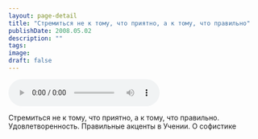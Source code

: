 ```yaml
---
layout: page-detail
title: "Стремиться не к тому, что приятно, а к тому, что правильно"
publishDate: 2008.05.02
description: ""
tags:
image:
draft: false
---
```


<audio title="2008.05.02 - Стремиться не к тому, что приятно, а к тому, что правильно.mp3" src="https://filer-api.advayta.org/v1.0/public/files/73148" controls=""></audio>

 Стремиться не к тому, что приятно, а к тому, что правильно.  
 Удовлетворенность. Правильные акценты в Учении. О софистике   

  
